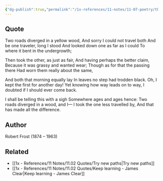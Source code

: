```yaml
---
{"dg-publish":true,"permalink":"/1x-references/11-notes/11-07-poetry/the-road-not-taken-robert-frost/","title":"The road not taken - Robert Frost","created":"2024-02-14T20:18:17.950+03:00","updated":"2024-02-14T20:18:17.950+03:00"}
---
```



## Quote
Two roads diverged in a yellow wood,
 And sorry I could not travel both
 And be one traveler, long I stood
 And looked down one as far as I could
 To where it bent in the undergrowth;

Then took the other, as just as fair,
 And having perhaps the better claim,
 Because it was grassy and wanted wear;
 Though as for that the passing there
 Had worn them really about the same,

And both that morning equally lay
 In leaves no step had trodden black.
 Oh, I kept the first for another day!
 Yet knowing how way leads on to way,
 I doubted if I should ever come back.

I shall be telling this with a sigh
 Somewhere ages and ages hence:
 Two roads diverged in a wood, and I—
I took the one less travelled by,
 And that has made all the difference.

## Author
Robert Frost (1874 – 1963)

## Related
- [[1x - References/11 Notes/11.02 Quotes/Try new paths\|Try new paths]]
- [[1x - References/11 Notes/11.02 Quotes/Keep learning - James Clear\|Keep learning - James Clear]]